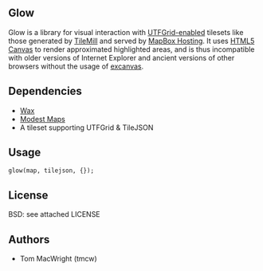 ## Glow

Glow is a library for visual interaction with
[UTFGrid-enabled](https://github.com/mapbox/utfgrid-spec)
tilesets like those generated by [TileMill](http://mapbox.com/tilemill) and served by
[MapBox Hosting](http://mapbox.com/hosting). It uses
[HTML5 Canvas](http://en.wikipedia.org/wiki/Canvas_element)
to render approximated highlighted areas, and is thus incompatible with
older versions of Internet Explorer and ancient versions of other browsers
without the usage of
[excanvas](http://excanvas.sourceforge.net/).

## Dependencies

* [Wax](http://github.com/mapbox/wax)
* [Modest Maps](http://github.com/stamen/modestmaps-js)
* A tileset supporting UTFGrid & TileJSON

## Usage

    glow(map, tilejson, {});

## License

BSD: see attached LICENSE

## Authors

* Tom MacWright (tmcw)
